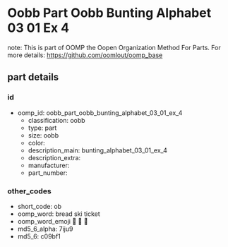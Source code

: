 # Oobb Part Oobb Bunting Alphabet 03 01 Ex 4  

note: This is part of OOMP the Oopen Organization Method For Parts. For more details: https://github.com/oomlout/oomp_base

##  part details





### id
* oomp_id: oobb_part_oobb_bunting_alphabet_03_01_ex_4
  * classification: oobb
  * type: part
  * size: oobb
  * color: 
  * description_main: bunting_alphabet_03_01_ex_4
  * description_extra: 
  * manufacturer: 
  * part_number: 

### other_codes
* short_code: ob
* oomp_word: bread ski ticket
* oomp_word_emoji :bread: :ski: :ticket:
* md5_6_alpha: 7iju9
* md5_6: c09bf1